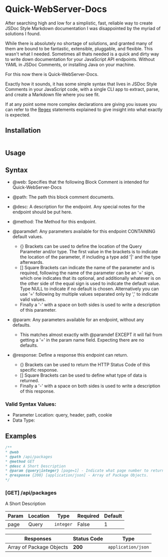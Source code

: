 # Quick-WebServer-Docs

After searching high and low for a simplistic, fast, reliable way to create JSDoc Style Markdown documentation I was disappointed by the myriad of solutions I found.

While there is absolutely no shortage of solutions, and granted many of them are bound to be fantastic, extensible, pluggable, and flexible. This wasn't what I needed. Sometimes all thats needed is a quick and dirty way to write down documentation for your JavaScript API endpoints. Without YAML in JSDoc Comments, or installing Java on your machine.

For this now there is Quick-WebServer-Docs.

Exactly how it sounds, it has some simple syntax that lives in JSDoc Style Comments in your JavaScript code, with a single CLI app to extract, parse, and create a Markdown file where you see fit.

If at any point some more complex declarations are giving you issues you can refer to the [Regex](/docs/regex.md) statements explained to give insight into what exactly is expected.

## Installation

```bash

```

## Usage

## Syntax

* \@web: Specifies that the following Block Comment is intended for Quick-WebServer-Docs
* \@path: The path this block comment documents.
* \@desc: A description for the endpoint. Any special notes for the endpoint should be put here.
* \@method: The Method for this endpoint.
* \@paramdef: Any parameters available for this endpoint CONTAINING default values.

  - {} Brackets can be used to define the location of the Query Parameter and/or type. The first value in the brackets is to indicate the location of the parameter, if including a type add '|' and the type afterwards.
  - [] Square Brackets can indicate the name of the parameter and is required, following the name of the parameter can be an '=' sign, which one indicates that its optional, and additionally whatever is on the other side of the equal sign is used to indicate the default value. Type NULL to indicate if no default is chosen. Alternatively you can use '=' following by multiple values separated only by ',' to indicate valid values.
  - Finally a '-' with a space on both sides is used to write a description of this parameter.

* \@param: Any parameters available for an endpoint, without any defaults.

  - This matches almost exactly with \@paramdef EXCEPT it will fail from getting a '=' in the param name field. Expecting there are no defaults.

* \@response: Define a response this endpoint can return.

  - {} Brackets can be used to return the HTTP Status Code of this specific response.
  - [] Square Brackets can be used to define what type of data is returned.
  - Finally a '-' with a space on both sides is used to write a description of this response.

### Valid Syntax Values:

* Parameter Location: query, header, path, cookie
* Data Type:

## Examples

```javascript
/**
* @web
* @path /api/packages
* @method GET
* @desc A Short Description
* @param {query|integer} [page=1] - Indicate what page number to return.
* @response {200} [application/json] - Array of Package Objects.
*/
```

### **[GET]** /api/packages
A Short Description

| Param | Location | Type | Required | Default |
| - | - | - | - | - |
| page | Query | `integer` | False | 1 |

| Responses | Status Code | Type |
| - | - | - |
| Array of Package Objects | **200** | `application/json` |
